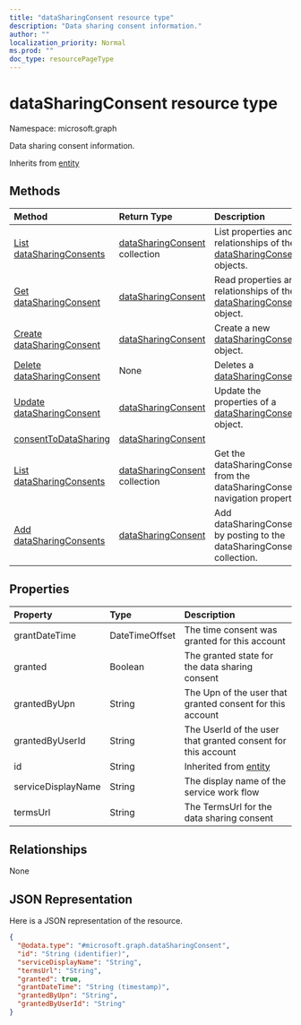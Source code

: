 ```yaml
---
title: "dataSharingConsent resource type"
description: "Data sharing consent information."
author: ""
localization_priority: Normal
ms.prod: ""
doc_type: resourcePageType
---
```


# dataSharingConsent resource type


Namespace: microsoft.graph

Data sharing consent information.


Inherits from [entity](../resources/entity.md)

## Methods
|Method|Return Type|Description|
|:---|:---|:---|
|[List dataSharingConsents](../api/intune-devices-datasharingconsent-list.md)|[dataSharingConsent](../resources/intune-devices-datasharingconsent.md) collection|List properties and relationships of the [dataSharingConsent](../resources/datasharingconsent.md) objects.|
|[Get dataSharingConsent](../api/intune-devices-datasharingconsent-get.md)|[dataSharingConsent](../resources/intune-devices-datasharingconsent.md)|Read properties and relationships of the [dataSharingConsent](../resources/intune-devices-datasharingconsent.md) object.|
|[Create dataSharingConsent](../api/intune-devices-datasharingconsent-create.md)|[dataSharingConsent](../resources/intune-devices-datasharingconsent.md)|Create a new [dataSharingConsent](../resources/intune-devices-datasharingconsent.md) object.|
|[Delete dataSharingConsent](../api/intune-devices-datasharingconsent-delete.md)|None|Deletes a [dataSharingConsent](../resources/intune-devices-datasharingconsent.md).|
|[Update dataSharingConsent](../api/intune-devices-datasharingconsent-update.md)|[dataSharingConsent](../resources/intune-devices-datasharingconsent.md)|Update the properties of a [dataSharingConsent](../resources/intune-devices-datasharingconsent.md) object.|
|[consentToDataSharing](../api/intune-devices-datasharingconsent-consenttodatasharing.md)|[dataSharingConsent](../resources/intune-devices-datasharingconsent.md)||
|[List dataSharingConsents](../api/intune-devices-devicemanagement-list-datasharingconsents.md)|[dataSharingConsent](../resources/intune-devices-datasharingconsent.md) collection|Get the dataSharingConsents from the dataSharingConsents navigation property.|
|[Add dataSharingConsents](../api/intune-devices-devicemanagement-post-datasharingconsents.md)|[dataSharingConsent](../resources/intune-devices-datasharingconsent.md)|Add dataSharingConsents by posting to the dataSharingConsents collection.|

## Properties
|Property|Type|Description|
|:---|:---|:---|
|grantDateTime|DateTimeOffset|The time consent was granted for this account|
|granted|Boolean|The granted state for the data sharing consent|
|grantedByUpn|String|The Upn of the user that granted consent for this account|
|grantedByUserId|String|The UserId of the user that granted consent for this account|
|id|String| Inherited from [entity](../resources/entity.md)|
|serviceDisplayName|String|The display name of the service work flow|
|termsUrl|String|The TermsUrl for the data sharing consent|

## Relationships
None

## JSON Representation
Here is a JSON representation of the resource.
<!-- {
  "blockType": "resource",
  "keyProperty": "id",
  "@odata.type": "microsoft.graph.dataSharingConsent",
  "baseType": "microsoft.graph.entity",
  "openType": false
}
-->
``` json
{
  "@odata.type": "#microsoft.graph.dataSharingConsent",
  "id": "String (identifier)",
  "serviceDisplayName": "String",
  "termsUrl": "String",
  "granted": true,
  "grantDateTime": "String (timestamp)",
  "grantedByUpn": "String",
  "grantedByUserId": "String"
}
```

